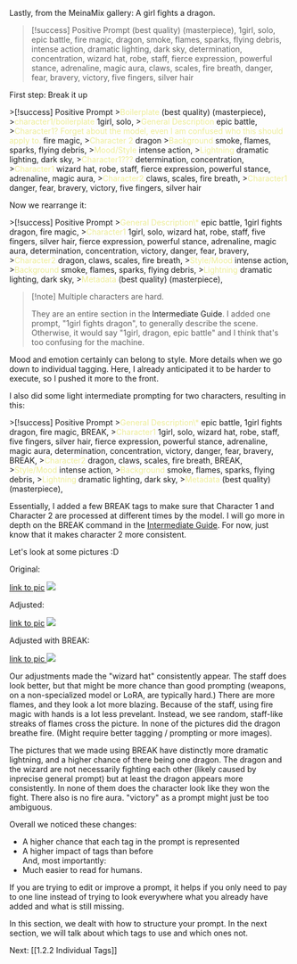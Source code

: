 Lastly, from the MeinaMix gallery: A girl fights a dragon.

>[!success] Positive Prompt
(best quality) (masterpiece), 1girl, solo, epic battle, fire magic, dragon, smoke, flames, sparks, flying debris, intense action, dramatic lighting, dark sky, determination, concentration, wizard hat, robe, staff, fierce expression, powerful stance, adrenaline, magic aura, claws, scales, fire breath, danger, fear, bravery, victory, five fingers, silver hair

<p> First step: Break it up</p>
>[!success] Positive Prompt
><font color=EDED96>Boilerplate</font> (best quality) (masterpiece),
><font color=EDED96>character1/boilerplate</font> 1girl, solo, 
><font color=EDED96>General Description</font> epic battle,
><font color=EDED96>Character1? Forget about the model, even I am confused who this should apply to.</font> fire magic, 
><font color=EDED96>Character 2</font> dragon
><font color=EDED96>Background</font> smoke, flames, sparks, flying debris,
><font color=EDED96>Mood/Style</font> intense action, 
><font color=EDED96>Lightning</font> dramatic lighting, dark sky,
><font color=EDED96>Character1???</font> determination, concentration,
><font color=EDED96>Character1</font> wizard hat, robe, staff, fierce expression, powerful stance, adrenaline, magic aura, 
><font color=EDED96>Character2</font> claws, scales, fire breath, 
><font color=EDED96>Character1</font> danger, fear, bravery, victory, five fingers, silver hair
<p>Now we rearrange it:</p>
>[!success] Positive Prompt
><font color=EDED96>General Description\*</font> epic battle, 1girl fights dragon, fire magic, 
><font color=EDED96>Character1</font> 1girl, solo, wizard hat, robe, staff, five fingers, silver hair, fierce expression, powerful stance, adrenaline, magic aura, determination, concentration, victory, danger, fear, bravery, 
><font color=EDED96>Character2</font> dragon, claws, scales, fire breath,
><font color=EDED96>Style/Mood</font> intense action, 
><font color=EDED96>Background</font> smoke, flames, sparks, flying debris,
><font color=EDED96>Lightning</font> dramatic lighting, dark sky, 
><font color=EDED96>Metadata</font> (best quality) (masterpiece), 

>[!note] Multiple characters are hard. 
><p>They are an entire section in the <a href"INSERTLINKHERE">Intermediate Guide</a>. I added one prompt, "1girl fights dragon", to generally describe the scene. Otherwise, it would say "1girl, dragon, epic battle" and I think that's too confusing for the machine.  <p>

Mood and emotion certainly can belong to style. More details when we go down to individual tagging. Here, I already anticipated it to be harder to execute, so I pushed it more to the front. 

<p>I also did some light intermediate prompting for two characters, resulting in this:</p>
>[!success] Positive Prompt
><font color=EDED96>General Description\*</font> epic battle, 1girl fights dragon, fire magic, BREAK,
><font color=EDED96>Character1</font> 1girl, solo, wizard hat, robe, staff, five fingers, silver hair, fierce expression, powerful stance, adrenaline, magic aura, determination, concentration, victory, danger, fear, bravery, BREAK, 
><font color=EDED96>Character2</font> dragon, claws, scales, fire breath, BREAK,
><font color=EDED96>Style/Mood</font> intense action, 
><font color=EDED96>Background</font> smoke, flames, sparks, flying debris,
><font color=EDED96>Lightning</font> dramatic lighting, dark sky, 
><font color=EDED96>Metadata</font> (best quality) (masterpiece), 

<p>Essentially, I added a few BREAK tags to make sure that Character 1 and Character 2 are processed at different times by the model. I will go more in depth on the BREAK command in the <a href="">Intermediate Guide</a>. For now, just know that it makes character 2 more consistent. </p>
<p>Let's look at some pictures :D</p>
<p>Original:</p>
<a href="https://cdn.discordapp.com/attachments/1017817227245924432/1092430328766922752/grid-0018-3933055293.png">link to pic</a>
<img src="https://lh4.googleusercontent.com/Oetw1mmSQxBJfgCzK2ZiMo71ZHMJtiOpDceZfORqAovSeLh2SWZA-_vJKqYDYK8PTsufb7O8-IOzziKceiCZKmmy-CI83kb3UhZVqQlF4GL65wNKEzX0GKzIR9TZifDJj22zWRY5jXBFlWy2">
<p>Adjusted:</p>
<a href="https://cdn.discordapp.com/attachments/1017817227245924432/1092430406986502255/grid-0019-3933055293.png"> link to pic</a> <img src="https://lh6.googleusercontent.com/hePGi0rz_7ilGRsQ2gQLiQO-kDflpwyZivufeDPxXxrmRaKdAUKz7jBLEV5OCTfudYtVPKesZcHOMhEU8s3ycUEV7efi0iOE2qSSABFsuv--uAB8nhCLQxmoc7rJnzwKt1srEKZAlxSWWNAN">
<p>Adjusted with BREAK:
</p>
<a href="https://cdn.discordapp.com/attachments/1017817227245924432/1092430455233597531/grid-0021-3933055293.png">  link to pic </a>
<img src="https://lh5.googleusercontent.com/f2xO80Sga5G_8QGQkXnkRNFiP6LaZc3nDNopp4x4bB7Cc5eIF3wnFInL2g0mF94aifClAmldUc1lmQkHUT0D9xhvnSwL3flXuduvbD7dkFq9UDCcobHGn7TmBWZJTUamc7TOO7D5ZFqDQDWf">
<p>Our adjustments made the "wizard hat" consistently appear. The staff does look better, but that might be more chance than good prompting (weapons, on a non-specialized model or LoRA, are typically hard.) There are more flames, and they look a lot more blazing. Because of the staff, using fire magic with hands is a lot less prevelant. Instead, we see random, staff-like streaks of flames cross the picture. In none of the pictures did the dragon breathe fire. (Might require better tagging / prompting or more images). </p>
<p>The pictures that we made using BREAK have distinctly more dramatic lightning, and a higher chance of there being one dragon. The dragon and the wizard are not necessarily fighting each other (likely caused by inprecise general prompt) but at least the dragon appears more consistently. In none of them does the character look like they won the fight. There also is no fire aura. "victory" as a prompt might just be too ambiguous. </p>
 Overall we noticed these changes:<br>
<ul>
<li> A higher chance that each tag in the prompt is represented
<li> A higher impact of tags than before <br>
And, most importantly:
<li> Much easier to read for humans.
</ul>
If you are trying to edit or improve a prompt, it helps if you only need to pay to one line instead of trying to look everywhere what you already have added and what is still missing. 


In this section, we dealt with how to structure your prompt. In the next section, we will talk about which tags to use and which ones not. 

Next: [[1.2.2 Individual Tags]]
